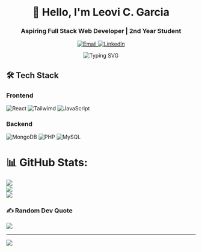 <div align="center">
  <h1>👋 Hello, I'm Leovi C. Garcia</h1>
  <h3>Aspiring Full Stack Web Developer | 2nd Year Student </h3>
  
  <p align="center">
    <a href="mailtoleovigarcia07@gmail.com">
      <img src="https://img.shields.io/badge/Email-leovigarcia07@gmail.com-important?style=flat&logo=gmail" alt="Email" />
    </a>
    <a href="https://www.linkedin.com/in/leovi-casipit-garcia-963b90329/">
      <img src="https://img.shields.io/badge/LinkedIn-Connect-blue?style=flat&logo=linkedin" alt="LinkedIn" />
    </a>
  </p>

  <img src="https://readme-typing-svg.demolab.com?font=Fira+Code&pause=1000&color=22D3EE&center=true&vCenter=true&width=435&lines=Turning+ideas+into+digital+reality;Clean+code+advocate;Continuous+learner" alt="Typing SVG" />
</div>

## 🛠️ Tech Stack
### **Frontend**
![React](https://img.shields.io/badge/React-20232A?style=for-the-badge&logo=react&logoColor=61DAFB)
![Tailwimd](https://img.shields.io/badge/TailwindCSS-%2306B6D4.svg?style=for-the-badge&logo=tailwindcss&logoColor=white)
![JavaScript](https://img.shields.io/badge/JavaScript-F7DF1E?style=for-the-badge&logo=javascript&logoColor=black)

### **Backend**
![MongoDB](https://img.shields.io/badge/MongoDB-%2347A248.svg?style=for-the-badge&logo=mongodb&logoColor=white)
![PHP](https://img.shields.io/badge/PHP-777BB4?style=for-the-badge&logo=php&logoColor=white)
![MySQL](https://img.shields.io/badge/MySQL-005C84?style=for-the-badge&logo=mysql&logoColor=white)

# 📊 GitHub Stats:
![](https://github-readme-stats.vercel.app/api?username=LeoDiD&theme=midnight-purple&hide_border=false&include_all_commits=false&count_private=false)<br/>
![](https://github-readme-streak-stats.herokuapp.com/?user=LeoDiD&theme=midnight-purple&hide_border=false)<br/>
![](https://github-readme-stats.vercel.app/api/top-langs/?username=LeoDiD&theme=midnight-purple&hide_border=false&include_all_commits=false&count_private=false&layout=compact)

### ✍️ Random Dev Quote
![](https://quotes-github-readme.vercel.app/api?type=horizontal&theme=radical)

---
[![](https://visitcount.itsvg.in/api?id=LeoDiD&icon=0&color=0)](https://visitcount.itsvg.in)

